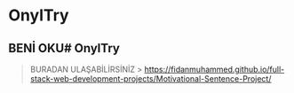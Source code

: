 ﻿# OnylTry
## BENİ OKU# OnylTry
> BURADAN ULAŞABİLİRSİNİZ > https://fidanmuhammed.github.io/full-stack-web-development-projects/Motivational-Sentence-Project/
